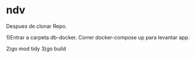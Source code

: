# ndv

Despues de clonar Repo.

1)Entrar a carpeta db-docker.
Correr docker-compose up para levantar app.

2)go mod tidy
3)go build
